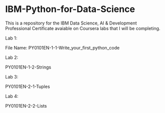 # IBM-Python-for-Data-Science

This is a repository for the IBM Data Science, AI & Development Professional Certificate avaiable on Coursera labs that I will be completing.

Lab 1:

File Name: PY0101EN-1-1-Write_your_first_python_code

Lab 2:

PY0101EN-1-2-Strings

Lab 3:

PY0101EN-2-1-Tuples

Lab 4:

PY0101EN-2-2-Lists
